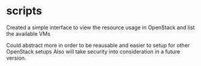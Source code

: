# scripts
Created a simple interface to view the resource usage in OpenStack and list the available VMs

Could abstract more in order to be reausable and easier to setup for other OpenStack setups
Also will take security into consideration in a future version.
